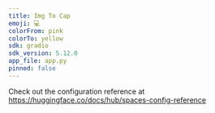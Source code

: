 ```yaml
---
title: Img To Cap
emoji: 💻
colorFrom: pink
colorTo: yellow
sdk: gradio
sdk_version: 5.12.0
app_file: app.py
pinned: false
---
```


Check out the configuration reference at https://huggingface.co/docs/hub/spaces-config-reference
